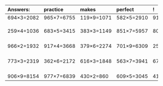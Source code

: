 | Answers: | practice | makes | perfect | ! |
| :--- | :--- | :--- | :--- | :--- |
| 694×3=2082 | 965×7=6755 | 119×9=1071 | 582×5=2910 | 913×2=1826 | 
|   |   |   |   |   | 
|   |   |   |   |   | 
|   |   |   |   |   | 
| 259×4=1036 | 683×5=3415 | 383×3=1149 | 851×7=5957 | 809×6=4854 | 
|   |   |   |   |   | 
|   |   |   |   |   | 
|   |   |   |   |   | 
|   |   |   |   |   | 
| 966×2=1932 | 917×4=3668 | 379×6=2274 | 701×9=6309 | 258×6=1548 | 
|   |   |   |   |   | 
|   |   |   |   |   | 
|   |   |   |   |   | 
|   |   |   |   |   | 
| 773×3=2319 | 362×6=2172 | 616×3=1848 | 563×7=3941 | 676×8=5408 | 
|   |   |   |   |   | 
|   |   |   |   |   | 
|   |   |   |   |   | 
|   |   |   |   |   | 
| 906×9=8154 | 977×7=6839 | 430×2=860 | 609×5=3045 | 416×2=832 | 
